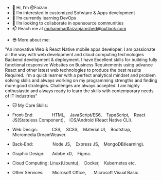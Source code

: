 - 👋 Hi, I’m @Faizan
- 👀 I’m interested in customized Sofwtare & Apps development
- 🌱 I’m currently learning DevOps
- 💞️ I’m looking to collaborate in opensource communities 
- 📫 Reach me at muhammadfaizanjamshed@outlook.com

<!---
faizan-alam/faizan-alam is a ✨ special ✨ repository because its `README.md` (this file) appears on your GitHub profile.
You can click the Preview link to take a look at your changes.
--->
- 😎 More about me:

"An innovative Web & React Native mobile apps developer. I am passionate all the way with web development and cloud computing technologies Backend development & deployment. I have Excellent skills for building fully functional responsive Websites on Business Requirements using advance React and other latest web technologies to produce the best results Required. I'm a quick learner with a perfect analytical mindset and problem solving skills and always working on my programming strengths and finding more good strategies. Challenges are always accepted. I am highly enthusiastic and always ready to learn the skills with contemporary needs of IT industries"

- 🐱‍ My Core Skills:

- Front-End:       HTML,   JavaScript/ES6,   TypeScript,   React JS(Stateless Component),   iOS/Android (React Native CLI).
- Web Design:    CSS,   SCSS,   Material UI,   Bootstrap,   Micromedia DreamWeaver.
- Back-End:        Node JS,   Express JS,   MongoDB(learning).
- Graphic Design:   Adobe xD,   Figma.
- Cloud Computing:  Linux(Ubuntu),   Docker,   Kubernetes etc.
- Other Services:    Microsoft Office,     Microsoft Visual Basic.



